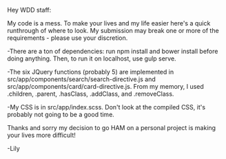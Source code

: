 Hey WDD staff:

My code is a mess. To make your lives and my life easier here's a quick runthrough of where to look. My submission may break one or more of the requirements - please use your discretion.

-There are a ton of dependencies: run npm install and bower install before doing anything. Then, to run it on localhost, use gulp serve.

-The six JQuery functions (probably 5) are implemented in src/app/components/search/search-directive.js and src/app/components/card/card-directive.js. From my memory, I used .children, .parent, .hasClass, .addClass, and .removeClass.

-My CSS is in src/app/index.scss. Don't look at the compiled CSS, it's probably not going to be a good time.

Thanks and sorry my decision to go HAM on a personal project is making your lives more difficult!

-Lily